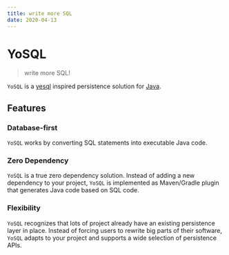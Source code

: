 ```yaml
---
title: write more SQL
date: 2020-04-13
---
```


# YoSQL

> write more SQL!

`YoSQL` is a [yesql](https://github.com/krisajenkins/yesql) inspired persistence solution for [Java](https://www.java.com/).

## Features

### Database-first

`YoSQL` works by converting SQL statements into executable Java code.

### Zero Dependency

`YoSQL` is a true zero dependency solution. Instead of adding a new dependency to your project, `YoSQL` is 
implemented as Maven/Gradle plugin that generates Java code based on SQL code.

### Flexibility

`YoSQL` recognizes that lots of project already have an existing persistence layer in place. Instead of forcing 
users to rewrite big parts of their software, `YoSQL` adapts to your project and supports a wide selection of 
persistence APIs.
